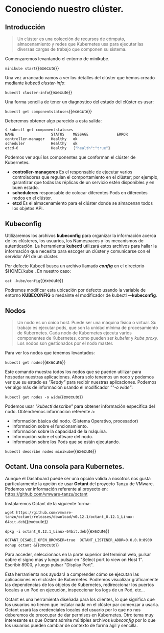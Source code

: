 # Conociendo nuestro clúster.

## Introducción

> Un clúster es una colección de recursos de cómputo, almacenamiento y redes que Kubernetes usa para ejecutar las diversas cargas de trabajo que componen su sistema.



Comenzaremos levantando el entorno de minikube.

`minikube start`{{execute}}

Una vez arrancado vamos a ver los detalles del clúster que hemos creado mediante *kubectl cluster-info*:

`kubectl cluster-info`{{execute}}

Una forma sencilla de tener un diagnóstico del estado del clúster es usar:

`kubectl get componentstatuses`{{execute}}

Deberemos obtener algo parecido a esta salida:

```bash
$ kubectl get componentstatuses
NAME                 STATUS    MESSAGE             ERROR
controller-manager   Healthy   ok
scheduler            Healthy   ok
etcd-0               Healthy   {"health":"true"}
```

Podemos ver aquí los componentes que conforman el clúster de Kubernetes. 

- **controller-manageres**  Es el responsable de ejecutar varios controladores que regulan el comportamiento en el clúster; por ejemplo, garantizar que todas las réplicas de un servicio estén disponibles y en buen estado.
- **scheduleres** responsable de colocar diferentes Pods en diferentes nodos en el clúster. 
- **etcd** Es el almacenamiento para el clúster donde se almacenan todos los objetos API.



## Kubeconfig

Utilizaremos los archivos **kubeconfig** para organizar la información acerca de los clústeres, los usuarios, los Namespaces y los mecanismos de autenticación. La herramienta **kubectl** utilizará estos archivos para hallar la información que necesita para escoger un clúster y comunicarse con el servidor API de un clúster.

Por defecto Kubectl busca un archivo llamado ***config*** en el directorio $HOME/.kube . En nuestro caso:

`cat .kube/config`{{execute}}

Podremos modificar esta ubicación por defecto usando la variable de entorno **KUBECONFIG** o medainte el modificador de kubectl **--kubeconfig**.



## Nodos

> Un nodo es un único host. Puede ser una máquina física o virtual. Su trabajo es ejecutar pods, que son la unidad mínima de procesamiento de Kubernetes. Cada nodo de Kubernetes ejecuta varios componentes de Kubernetes, como pueden ser  *kubelet* y *kube proxy*. Los nodos son gestionados por el nodo master. 

Para ver los nodos que tenemos levantados:

`kubectl get nodes`{{execute}}

Este comando muestra todos los nodos que se pueden utilizar para hospedar nuestras aplicaciones. Ahora solo tenemos un nodo y podemos ver que su estado es *"Ready"* para recibir nuestras aplicaciones. Podemos ver algo más de información usando el modificador *""-o wide"*:

`kubectl get nodes -o wide`{{execute}}



Podemos usar *"kubectl describe"* para obtener información específica del nodo. Obtendremos información referente a:

- Información básica del nodo. (Sistema Operativo, procesador)
- Información sobre el funcionamiento.
- Información sobre la capacidad de la máquina.
- Información sobre el software del nodo.
- Información sobre los Pods que se están ejecutando.

`kubectl describe nodes minikube`{{execute}}



## Octant. Una consola para Kubernetes.

Aunque el Dashboard puede ser una opción valida a nosotros nos gusta particularmente la opción de usar **Octant** del proyecto Tanzu de VMware. Podemos ver información referente al proyecto en: https://github.com/vmware-tanzu/octant

Instalaremos Octant de la siguiente forma:

`wget https://github.com/vmware-tanzu/octant/releases/download/v0.12.1/octant_0.12.1_Linux-64bit.deb`{{execute}}

`dpkg -i octant_0.12.1_Linux-64bit.deb`{{execute}}

`OCTANT_DISABLE_OPEN_BROWSER=true  OCTANT_LISTENER_ADDR=0.0.0.0:8900 nohup octant &`{{execute}}

Para acceder, seleccionaos en la parte superior del terminal web, pulsar sobre el signo mas y luego pulsar en "Select port to view on Host 1". Escribir 8900, y luego pulsar "Display Port".



Esta herramienta nos ayudará a comprender cómo se ejecutan las aplicaciones en el clúster de Kubernetes. Podremos visualizar gráficamente las dependencias de los objetos de Kubernetes, redireccionar los puertos locales a un Pod en ejecución, inspeccionar los logs de un Pod, etc...

Octant es una herramienta diseñada para los clientes, lo que significa que los usuarios no tienen que instalar nada en el clúster par comenzar a usarla. Octant usará las credenciales locales del usuario por lo que no nos deberemos de preocupar de dar permisos en Kubernetes. Otro tema muy interesante es que Octant admite múltiples archivos *kubeconfig* por lo que los usuarios pueden cambiar de contexto de forma ágil y sencilla.

